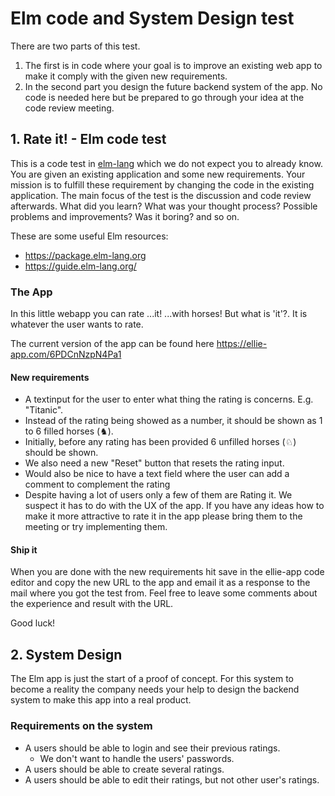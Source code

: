 # Elm code and System Design test

There are two parts of this test. 
1. The first is in code where your goal is to improve an existing web app to make it comply with the given new requirements.
2. In the second part you design the future backend system of the app. No code is needed here but be prepared to go through your idea at the code review meeting.

## 1. Rate it! - Elm code test

This is a code test in [elm-lang](http://elm-lang.org/) which we do not expect you to already know. You are given an existing application and some new requirements.
Your mission is to fulfill these requirement by changing the code in the existing application.
The main focus of the test is the discussion and code review afterwards.
What did you learn? What was your thought process? Possible problems and improvements? Was it boring? and so on.

These are some useful Elm resources:

- https://package.elm-lang.org
- https://guide.elm-lang.org/

### The App

In this little webapp you can rate ...it! ...with horses! But what is 'it'?. It is whatever the user wants to rate.

The current version of the app can be found here https://ellie-app.com/6PDCnNzpN4Pa1

#### New requirements

- A textinput for the user to enter what thing the rating is concerns. E.g. "Titanic".
- Instead of the rating being showed as a number, it should be shown as 1 to 6 filled horses (♞).
- Initially, before any rating has been provided 6 unfilled horses (♘) should be shown.
- We also need a new "Reset" button that resets the rating input.
- Would also be nice to have a text field where the user can add a comment to complement the rating
- Despite having a lot of users only a few of them are Rating it. We suspect it has to do with the UX of the app. If you have any ideas how to make it more attractive to rate it in the app please bring them to the meeting or try implementing them.

#### Ship it

When you are done with the new requirements hit save in the ellie-app code editor and copy the new URL to the app and email it as a response to the mail where you got the test from. Feel free to leave some comments about the experience and result with the URL.

Good luck!

## 2. System Design

The Elm app is just the start of a proof of concept. For this system to become a reality the company needs your help to design the backend system to make this app into a real product.

### Requirements on the system

* A users should be able to login and see their previous ratings.
  - We don't want to handle the users' passwords.
* A users should be able to create several ratings.
* A users should be able to edit their ratings, but not other user's ratings.
